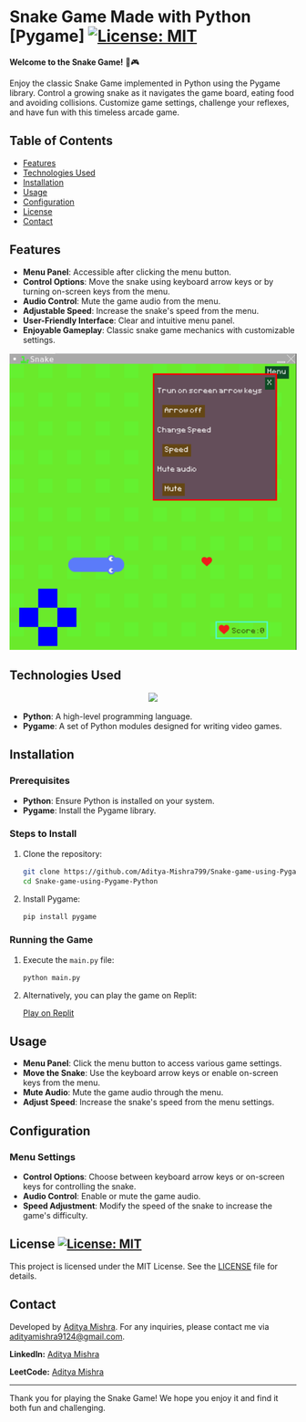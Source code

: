 # Snake Game Made with Python [Pygame] [![License: MIT](https://img.shields.io/badge/License-MIT-yellow.svg)](https://opensource.org/licenses/MIT)

**Welcome to the Snake Game!** 🐍🎮

Enjoy the classic Snake Game implemented in Python using the Pygame library. Control a growing snake as it navigates the game board, eating food and avoiding collisions. Customize game settings, challenge your reflexes, and have fun with this timeless arcade game.

## Table of Contents

- [Features](#features)
- [Technologies Used](#technologies-used)
- [Installation](#installation)
- [Usage](#usage)
- [Configuration](#configuration)
- [License](#license)
- [Contact](#contact)

## Features

- **Menu Panel**: Accessible after clicking the menu button.
- **Control Options**: Move the snake using keyboard arrow keys or by turning on-screen keys from the menu.
- **Audio Control**: Mute the game audio from the menu.
- **Adjustable Speed**: Increase the snake's speed from the menu.
- **User-Friendly Interface**: Clear and intuitive menu panel.
- **Enjoyable Gameplay**: Classic snake game mechanics with customizable settings.

![Snake Game Screenshot](assets/snake-game-screenshot.png)

## Technologies Used

<p align="center">
  <a href="https://skillicons.dev">
    <img src="https://skillicons.dev/icons?i=python,git,github,vscode" />
  </a>
</p>

- **Python**: A high-level programming language.
- **Pygame**: A set of Python modules designed for writing video games.

## Installation

### Prerequisites

- **Python**: Ensure Python is installed on your system.
- **Pygame**: Install the Pygame library.

### Steps to Install

1. Clone the repository:

   ```sh
   git clone https://github.com/Aditya-Mishra799/Snake-game-using-Pygame-Python.git
   cd Snake-game-using-Pygame-Python
   ```

2. Install Pygame:

   ```sh
   pip install pygame
   ```

### Running the Game

1. Execute the `main.py` file:

   ```sh
   python main.py
   ```

2. Alternatively, you can play the game on Replit:

   [Play on Replit](https://replit.com/@Aditya-Shyamana/Snake-Game-Version-2)

## Usage

- **Menu Panel**: Click the menu button to access various game settings.
- **Move the Snake**: Use the keyboard arrow keys or enable on-screen keys from the menu.
- **Mute Audio**: Mute the game audio through the menu.
- **Adjust Speed**: Increase the snake's speed from the menu settings.

## Configuration

### Menu Settings

- **Control Options**: Choose between keyboard arrow keys or on-screen keys for controlling the snake.
- **Audio Control**: Enable or mute the game audio.
- **Speed Adjustment**: Modify the speed of the snake to increase the game's difficulty.

## License [![License: MIT](https://img.shields.io/badge/License-MIT-yellow.svg)](https://opensource.org/licenses/MIT)

This project is licensed under the MIT License. See the [LICENSE](LICENSE) file for details.

## Contact

Developed by [Aditya Mishra](https://github.com/Aditya-Mishra799). For any inquiries, please contact me via [adityamishra9124@gmail.com](mailto:adityamishra9124@gmail.com).

**LinkedIn:** [Aditya Mishra](https://www.linkedin.com/in/aditya-mishra-b4050a291/)

**LeetCode:** [Aditya Mishra](https://leetcode.com/aditya-mishr)

---

Thank you for playing the Snake Game! We hope you enjoy it and find it both fun and challenging.
